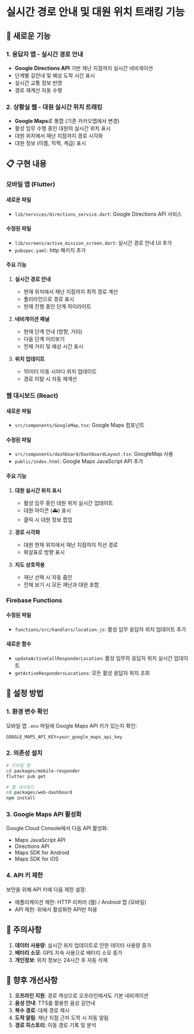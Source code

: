 # 실시간 경로 안내 및 대원 위치 트래킹 기능

## 🚀 새로운 기능

### 1. 응답자 앱 - 실시간 경로 안내
- **Google Directions API** 기반 재난 지점까지 실시간 네비게이션
- 단계별 길안내 및 예상 도착 시간 표시
- 실시간 교통 정보 반영
- 경로 재계산 자동 수행

### 2. 상황실 웹 - 대원 실시간 위치 트래킹
- **Google Maps**로 통합 (기존 카카오맵에서 변경)
- 활성 임무 수행 중인 대원의 실시간 위치 표시
- 대원 위치에서 재난 지점까지 경로 시각화
- 대원 정보 (이름, 직책, 계급) 표시

## 📋 구현 내용

### 모바일 앱 (Flutter)

#### 새로운 파일
- `lib/services/directions_service.dart`: Google Directions API 서비스

#### 수정된 파일
- `lib/screens/active_mission_screen.dart`: 실시간 경로 안내 UI 추가
- `pubspec.yaml`: http 패키지 추가

#### 주요 기능
1. **실시간 경로 안내**
   - 현재 위치에서 재난 지점까지 최적 경로 계산
   - 폴리라인으로 경로 표시
   - 현재 진행 중인 단계 하이라이트

2. **네비게이션 패널**
   - 현재 단계 안내 (방향, 거리)
   - 다음 단계 미리보기
   - 전체 거리 및 예상 시간 표시

3. **위치 업데이트**
   - 10미터 이동 시마다 위치 업데이트
   - 경로 이탈 시 자동 재계산

### 웹 대시보드 (React)

#### 새로운 파일
- `src/components/GoogleMap.tsx`: Google Maps 컴포넌트

#### 수정된 파일
- `src/components/dashboard/DashboardLayout.tsx`: GoogleMap 사용
- `public/index.html`: Google Maps JavaScript API 추가

#### 주요 기능
1. **대원 실시간 위치 표시**
   - 활성 임무 중인 대원 위치 실시간 업데이트
   - 대원 아이콘 (🚑) 표시
   - 클릭 시 대원 정보 팝업

2. **경로 시각화**
   - 대원 현재 위치에서 재난 지점까지 직선 경로
   - 화살표로 방향 표시

3. **지도 상호작용**
   - 재난 선택 시 자동 줌인
   - 전체 보기 시 모든 재난과 대원 포함

### Firebase Functions

#### 수정된 파일
- `functions/src/handlers/location.js`: 활성 임무 응답자 위치 업데이트 추가

#### 새로운 함수
- `updateActiveCallResponderLocation`: 활성 임무의 응답자 위치 실시간 업데이트
- `getActiveRespondersLocations`: 모든 활성 응답자 위치 조회

## 🔧 설정 방법

### 1. 환경 변수 확인
모바일 앱 `.env` 파일에 Google Maps API 키가 있는지 확인:
```
GOOGLE_MAPS_API_KEY=your_google_maps_api_key
```

### 2. 의존성 설치
```bash
# 모바일 앱
cd packages/mobile-responder
flutter pub get

# 웹 대시보드
cd packages/web-dashboard
npm install
```

### 3. Google Maps API 활성화
Google Cloud Console에서 다음 API 활성화:
- Maps JavaScript API
- Directions API
- Maps SDK for Android
- Maps SDK for iOS

### 4. API 키 제한
보안을 위해 API 키에 다음 제한 설정:
- 애플리케이션 제한: HTTP 리퍼러 (웹) / Android 앱 (모바일)
- API 제한: 위에서 활성화한 API만 허용

## 🚨 주의사항

1. **데이터 사용량**: 실시간 위치 업데이트로 인한 데이터 사용량 증가
2. **배터리 소모**: GPS 지속 사용으로 배터리 소모 증가
3. **개인정보**: 위치 정보는 24시간 후 자동 삭제

## 🔄 향후 개선사항

1. **오프라인 지원**: 경로 캐싱으로 오프라인에서도 기본 네비게이션
2. **음성 안내**: TTS를 활용한 음성 길안내
3. **복수 경로**: 대체 경로 제시
4. **도착 알림**: 재난 지점 근처 도착 시 자동 알림
5. **경로 히스토리**: 이동 경로 기록 및 분석
